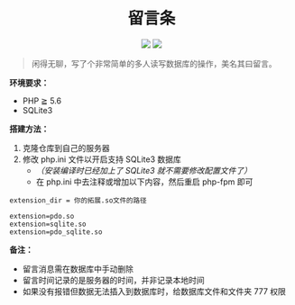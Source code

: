 <h1 align="center">留言条</h1>

<p align="center">
  <img src="https://img.shields.io/badge/Version-Beta%201.0-blue" />
  <a href="http://demo.longjie233.top"><img src="https://img.shields.io/badge/Click it to see-Demo-brightgreen"></a>
</p>

> 闲得无聊，写了个非常简单的多人读写数据库的操作，美名其曰留言。


**环境要求：**

  - PHP ≧ 5.6
  - SQLite3

**搭建方法：**

 1. 克隆仓库到自己的服务器
 2. 修改 php.ini 文件以开启支持 SQLite3 数据库
    - *（安装编译时已经加上了 SQLite3 就不需要修改配置文件了）*
    - 在 php.ini 中去注释或增加以下内容，然后重启 php-fpm 即可

```
extension_dir = 你的拓展.so文件的路径

extension=pdo.so
extension=sqlite.so
extension=pdo_sqlite.so
```

**备注：**

 - 留言消息需在数据库中手动删除
 - 留言时间记录的是服务器的时间，并非记录本地时间
 - 如果没有报错但数据无法插入到数据库时，给数据库文件和文件夹 777 权限